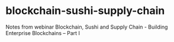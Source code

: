 # blockchain-sushi-supply-chain
Notes from webinar Blockchain, Sushi and Supply Chain - Building Enterprise Blockchains – Part I
